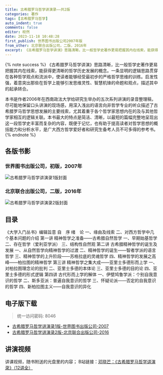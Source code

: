 ```yaml
---
title: 古希腊罗马哲学讲演录——共2版
categories: 著作
tags: [古希腊罗马哲学]
auto_indent: true
comments: false
editor: 皎然
date: 2023-11-18 10:48:28
first_publish: 世界图书出版公司2007年版
from_other: 北京联合出版公司，二版，2016年
excerpt: 《古希腊罗马哲学讲演》思路清晰，比一般哲学史著作更易把握其内在线索，能获得更清晰的哲学历史发展的概念。一条显明的逻辑思路贯穿在各种哲学观点和流派中，使读者能够经受最初步的严格哲学思维的训练。启发性强，着意突出那些在哲学上能够引发思维灵性、智慧机锋的命题和观点，描述其中的起承转合。
---
```

{% note success %}
《古希腊罗马哲学讲演》思路清晰，比一般哲学史著作更易把握其内在线索，能获得更清晰的哲学历史发展的概念。一条显明的逻辑思路贯穿在各种哲学观点和流派中，使读者能够经受最初步的严格哲学思维的训练。启发性强，着意突出那些在哲学上能够引发思维灵性、智慧机锋的命题和观点，描述其中的起承转合。

本书是作者2006年在西南政法大学给研究生举办的五次系列讲演的录音整理稿，尽可能地保留口头讲演的现场感，用深入浅出的语言向非哲学专业的听众描述了古希腊罗马哲学思想发展的主要线索，尤其着重于各个哲学家思想内在的及与其他哲学家相互的逻辑关联。本书最大的特点是简洁、清晰，以最短的篇幅完整地呈现出这一段哲学史丰富而复杂的内容，既便于记忆，也有助于提高读者对哲学思想的概括能力和分析水平，是广大西方哲学爱好者和研究生备考人员不可多得的参考书。
{% endnote %}
## 各版书影
### 世界图书出版公司，初版，2007年
![古希腊罗马哲学讲演录1版封面](/images/古希腊罗马哲学讲演录1版封面.png)
### 北京联合出版公司，二版，2016年
![古希腊罗马哲学讲演录2版封面](/images/古希腊罗马哲学讲演录2版封面.jpg)

## 目录
《大学入门丛书》编辑旨意
自　序
绪　论
一、缘由及线索
二、对西方哲学中几个基本问题的介绍
第一讲 精神哲学之准备——古希腊自然哲学
一、早期始基哲学
二、存在哲学（爱利亚学派）
三、结构性自然观
第二讲 古希腊精神哲学的诞生及发展
一、从自然哲学向精神哲学的过渡
二、精神哲学的诞生——智者学派的语言哲学
三、精神哲学的上升阶段——苏格拉底的灵魂哲学
四、精神哲学的发展之高峰——柏拉图的精神哲学
第三讲 精神哲学之集大成——亚里士多德形而上学
一、对柏拉图理念论的批判
二、亚里士多德的本体论
三、亚里士多德的目的论
四、亚里士多德的形式逻辑
第四讲 古代形而上学的解体
一、伊壁鸠鲁学派：个别自我意识的哲学
二、斯多亚派：普遍自我意识的哲学
三、怀疑论派——否定的自我意识的哲学
四、新柏拉图主义——自我意识的异化

## 电子版下载
> 统一访问密码: 8046

- [古希腊罗马哲学讲演录1版-世界图书出版公司-2007](https://url92.ctfile.com/f/21466692-976339168-aa1c93?p=8046)
- [古希腊罗马哲学讲演录2版-北京联合出版公司-2016](https://url92.ctfile.com/f/21466692-976339186-44384a?p=8046)
## 讲演视频

讲课视频，随书附送的光盘里的内容；
B站链接：[邓晓芒：《古希腊罗马哲学讲演录》（12讲全）](https://www.bilibili.com/video/BV1Hb411Y7ad/?spm_id_from=333.337.search-card.all.click&vd_source=6878b1cc7559d9670ccded3c79720ec1)
